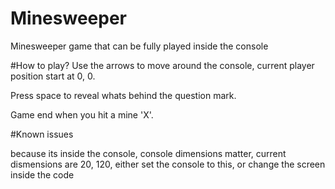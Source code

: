 # Minesweeper
Minesweeper game that can be fully played inside the console

#How to play?
Use the arrows to move around the console, current player position start at 0, 0.

Press space to reveal whats behind the question mark.

Game end when you hit a mine 'X'.

#Known issues

because its inside the console, console dimensions matter, current dismensions are 20, 120, either set the console to this, or change the screen inside the code

